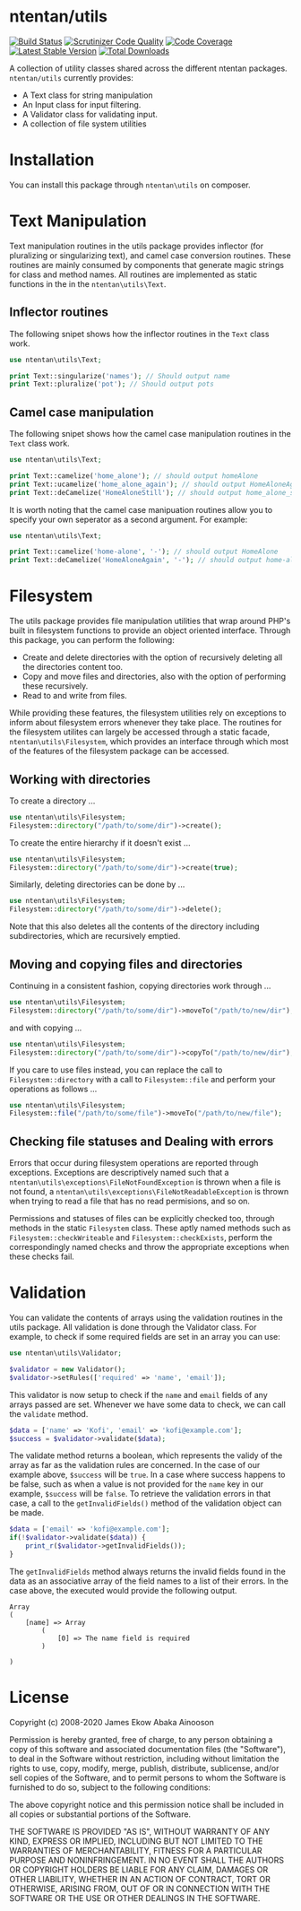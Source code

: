 ntentan/utils
=============
[![Build Status](https://travis-ci.org/ntentan/utils.svg)](https://travis-ci.org/ntentan/utils)
[![Scrutinizer Code Quality](https://scrutinizer-ci.com/g/ntentan/utils/badges/quality-score.png?b=master)](https://scrutinizer-ci.com/g/ntentan/utils/?branch=master)
[![Code Coverage](https://scrutinizer-ci.com/g/ntentan/utils/badges/coverage.png?b=master)](https://scrutinizer-ci.com/g/ntentan/utils/?branch=master)
[![Latest Stable Version](https://poser.pugx.org/ntentan/utils/version.svg)](https://packagist.org/packages/ntentan/utils)
[![Total Downloads](https://poser.pugx.org/ntentan/utils/downloads.svg)](https://packagist.org/packages/ntentan/utils)

A collection of utility classes shared across the different ntentan packages.
`ntentan/utils` currently provides:
 - A Text class for string manipulation
 - An Input class for input filtering.
 - A Validator class for validating input.
 - A collection of file system utilities

Installation
============
You can install this package through `ntentan\utils` on composer.

Text Manipulation
=================
Text manipulation routines in the utils package provides inflector (for 
pluralizing or singularizing text), and camel case conversion routines. These 
routines are mainly consumed by components that generate magic strings for 
class and method names. All routines are implemented as static functions in the 
in the `ntentan\utils\Text`.

## Inflector routines
The following snipet shows how the inflector routines in the `Text` class work.

````php
use ntentan\utils\Text;

print Text::singularize('names'); // Should output name
print Text::pluralize('pot'); // Should output pots
````

## Camel case manipulation
The following snipet shows how the camel case manipulation routines in the `Text`
class work.

````php
use ntentan\utils\Text;

print Text::camelize('home_alone'); // should output homeAlone
print Text::ucamelize('home_alone_again'); // should output HomeAloneAgain
print Text::deCamelize('HomeAloneStill'); // should output home_alone_still
````

It is worth noting that the camel case manipuation routines allow you to 
specify your own seperator as a second argument. For example:

````php
use ntentan\utils\Text;

print Text::camelize('home-alone', '-'); // should output HomeAlone
print Text::deCamelize('HomeAloneAgain', '-'); // should output home-alone-again

````

Filesystem
==========
The utils package provides file manipulation utilities that wrap around PHP's built in 
filesystem functions to provide an object oriented interface. Through this package, 
you can perform the following:

   - Create and delete directories with the option of recursively deleting all the directories content too.
   - Copy and move files and directories, also with the option of performing these recursively.
   - Read to and write from files.
   
While providing these features, the filesystem utilities rely on exceptions to inform
about filesystem errors whenever they take place. The routines for the filesystem utilites
can largely be accessed through a static facade, `ntentan\utils\Filesystem`, which provides
an interface through which most of the features of the filesystem package can be accessed.

Working with directories
------------------------
To create a directory ...

````php
use ntentan\utils\Filesystem;
Filesystem::directory("/path/to/some/dir")->create();
````  

To create the entire hierarchy if it doesn't exist ...
````php
use ntentan\utils\Filesystem;
Filesystem::directory("/path/to/some/dir")->create(true);
```` 

Similarly, deleting directories can be done by ...
````php
use ntentan\utils\Filesystem;
Filesystem::directory("/path/to/some/dir")->delete();
````  
Note that this also deletes all the contents of the directory including subdirectories,
which are recursively emptied.

Moving and copying files and directories
----------------------------------------
Continuing in a consistent fashion, copying directories work through ...

````php
use ntentan\utils\Filesystem;
Filesystem::directory("/path/to/some/dir")->moveTo("/path/to/new/dir");
````  
and with copying ...

````php
use ntentan\utils\Filesystem;
Filesystem::directory("/path/to/some/dir")->copyTo("/path/to/new/dir");
````  

If you care to use files instead, you can replace the call to `Filesystem::directory` with
a call to `Filesystem::file` and perform your operations as follows ...

````php
use ntentan\utils\Filesystem;
Filesystem::file("/path/to/some/file")->moveTo("/path/to/new/file");
````  

Checking file statuses and Dealing with errors
----------------------------------------------
Errors that occur during filesystem operations are reported through exceptions. Exceptions
are descriptively named such that a `ntentan\utils\exceptions\FileNotFoundException` is thrown
when a file is not found, a `ntentan\utils\exceptions\FileNotReadableException` is thrown
when trying to read a file that has no read permisions, and so on.

Permissions and statuses of files can be explicitly checked too, through methods in the
static `Filesystem` class. These aptly named methods such as `Filesystem::checkWriteable` and
`Filesystem::checkExists`, perform the correspondingly named checks and throw the appropriate
exceptions when these checks fail.


Validation
==========
You can validate the contents of arrays using the validation routines in the utils package. All validation is done
through the Validator class. For example, to check if some required fields are set in an array you can use:

````php
use ntentan\utils\Validator;

$validator = new Validator();
$validator->setRules(['required' => 'name', 'email']);
`````

This validator is now setup to check if the `name` and `email` fields of any arrays passed are set. Whenever we have
some data to check, we can call the `validate` method.

````php
$data = ['name' => 'Kofi', 'email' => 'kofi@example.com'];
$success = $validator->validate($data);
````

The validate method returns a boolean, which represents the validy of the array as far as the validation rules are 
concerned. In the case of our example above, `$success` will be `true`. In a case where success happens to be false, 
such as when a value is not provided for the `name` key in our example, `$success` will be `false`. To retrieve the
validation errors in that case, a call to the `getInvalidFields()` method of the validation object can be made. 

````php
$data = ['email' => 'kofi@example.com'];
if(!$validator->validate($data)) {
    print_r($validator->getInvalidFields());
}
````

The `getInvalidFields` method always returns the invalid fields found in the data as an associative array of the 
field names to a list of their errors. In the case above, the executed would provide the following output.

````
Array
(
    [name] => Array
        (
            [0] => The name field is required
        )

)
````

License
=======
Copyright (c) 2008-2020 James Ekow Abaka Ainooson

Permission is hereby granted, free of charge, to any person obtaining a copy of
this software and associated documentation files (the "Software"), to deal in
the Software without restriction, including without limitation the rights to
use, copy, modify, merge, publish, distribute, sublicense, and/or sell copies of
the Software, and to permit persons to whom the Software is furnished to do so,
subject to the following conditions:

The above copyright notice and this permission notice shall be included in all
copies or substantial portions of the Software.

THE SOFTWARE IS PROVIDED "AS IS", WITHOUT WARRANTY OF ANY KIND, EXPRESS OR
IMPLIED, INCLUDING BUT NOT LIMITED TO THE WARRANTIES OF MERCHANTABILITY, FITNESS
FOR A PARTICULAR PURPOSE AND NONINFRINGEMENT. IN NO EVENT SHALL THE AUTHORS OR
COPYRIGHT HOLDERS BE LIABLE FOR ANY CLAIM, DAMAGES OR OTHER LIABILITY, WHETHER
IN AN ACTION OF CONTRACT, TORT OR OTHERWISE, ARISING FROM, OUT OF OR IN
CONNECTION WITH THE SOFTWARE OR THE USE OR OTHER DEALINGS IN THE SOFTWARE.
